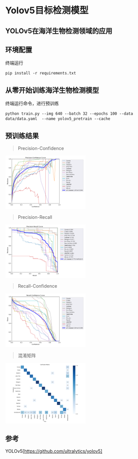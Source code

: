 # Yolov5目标检测模型

## YOLOv5在海洋生物检测领域的应用

## 环境配置
终端运行
```shell
pip install -r requirements.txt
```

## 从零开始训练海洋生物检测模型
终端运行命令，进行预训练
```shell
python train.py --img 640 --batch 32 --epochs 100 --data data/data.yaml  --name yolov5_pretrain --cache
```

## 预训练结果
> Precision-Confidence
<img src='./imgs/P_curve.png' width='50%'>

> Precision-Recall
<img src='./imgs/PR_curve.png' width='50%'>

> Recall-Confidence
<img src='./imgs/R_curve.png' width='50%'>

> 混淆矩阵
<img src='./imgs/confusion_matrix.png' width='50%'>

## 参考
YOLOv5[https://github.com/ultralytics/yolov5]